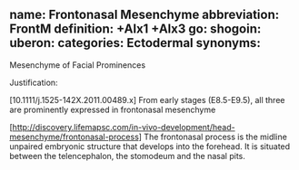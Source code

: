 name: Frontonasal Mesenchyme
abbreviation: FrontM
definition: +Alx1 +Alx3
go:
shogoin: 
uberon:
categories: Ectodermal
synonyms:
---

Mesenchyme of Facial Prominences

Justification:

[10.1111/j.1525-142X.2011.00489.x] From early stages (E8.5-E9.5), all three are prominently expressed in frontonasal mesenchyme

[http://discovery.lifemapsc.com/in-vivo-development/head-mesenchyme/frontonasal-process] The frontonasal process is the midline unpaired embryonic structure that develops into the forehead. It is situated between the telencephalon, the stomodeum and the nasal pits.
